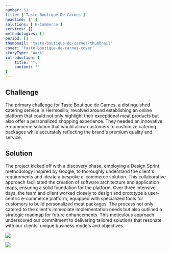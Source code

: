 ```yaml
---
number: 61
title: ['Taste Boutique De Carnes']
headline: ['']
solutions: ['E-Commerce']
services: []
methodologies: []
period: []
thumbnail: 'taste-boutique-de-carnes-thumbnail'
cover: 'taste-boutique-de-carnes-cover'
storyType: 'Work'
introduction: {
    title: "",
    content: ""
}
---
```


## Challenge

The primary challenge for Taste Boutique de Carnes, a distinguished catering service in Hermosillo, revolved around establishing an online platform that could not only highlight their exceptional meat products but also offer a personalized shopping experience. They needed an innovative e-commerce solution that would allow customers to customize catering packages while accurately reflecting the brand's premium quality and service.

## Solution

The project kicked off with a discovery phase, employing a Design Sprint methodology inspired by Google, to thoroughly understand the client's requirements and ideate a bespoke e-commerce solution. This collaborative approach facilitated the creation of software architecture and application maps, ensuring a solid foundation for the platform. Over three intensive days, the team and client worked closely to design and prototype a user-centric e-commerce platform, equipped with specialized tools for customers to build personalized meat packages. The process not only catered to the client's immediate implementation needs but also outlined a strategic roadmap for future enhancements. This meticulous approach underscored our commitment to delivering tailored solutions that resonate with our clients' unique business models and objectives.

![](/work/taste-boutique-de-carnes-figure-1.jpg)

![](/work/taste-boutique-de-carnes-figure-2.jpg)
